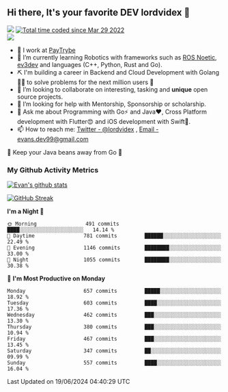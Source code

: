 ## Hi there, It's your favorite DEV lordvidex 👋
<img src="https://komarev.com/ghpvc/?username=lordvidex&label=Views&color=blue&style=plastic" /> <a href="https://wakatime.com/@0e56db35-d16b-410a-acc0-4085055304bf"><img src="https://wakatime.com/badge/user/0e56db35-d16b-410a-acc0-4085055304bf.svg" alt="Total time coded since Mar 29 2022" /></a>  
![](https://github-profile-trophy.vercel.app/?username=lordvidex)
- 🔭 I work at [PayTrybe](https://www.paytrybe.com)
- 🌱 I’m currently learning Robotics with frameworks such as [ROS Noetic](ros.org), [ev3dev](www.ev3dev.org) and languages (C++, Python, Rust and Go).
- ⛏️ I'm building a career in Backend and Cloud Development with Golang 🧙🏼 to solve problems for the next million users 🤌
- 👯 I’m looking to collaborate on interesting, tasking and **unique** open source projects.
- 🤔 I’m looking for help with Mentorship, Sponsorship or scholarship.
- 💬 Ask me about Programming with Go⚡️ and Java❤️, Cross Platform development with Flutter😍 and iOS development with Swift🚀.
- 📫 How to reach me: [Twitter - @lordvidex](https://twitter.com/lordvidex) , [Email - evans.dev99@gmail.com](mailto:evans.dev99@gmail.com?body=Hello%20Evans,)
  
    
🎤 Keep your Java beans away from Go 🌚
  
  
### My Github Activity Metrics
<div>
<!-- <a href="https://github.com/lordvidex">
  <img src="https://github-readme-stats.vercel.app/api/top-langs/?username=lordvidex&theme=light" />
</a>    -->
<!-- [![Top Langs](https://github-readme-stats.vercel.app/api/top-langs/?username=lordvidex)](https://github.com/lordvidex/)  -->
<a href="https://github.com/lordvidex">
 <img src="https://github-readme-stats.vercel.app/api?username=lordvidex&show_icons=true&theme=light&line_height=27" alt="Evan's github stats"/>
</a>
</div>

[![GitHub Streak](https://github-readme-streak-stats.herokuapp.com?user=lordvidex&theme=github-dark&hide_border=true)](https://git.io/streak-stats)

<!--
  <a href="https://github.com/iampawan/FlutterExampleApps">
    <img align="center" src="https://github-readme-stats.vercel.app/api/pin/?username=iampawan&repo=FlutterExampleApps&theme=light" />

  </a>
  <a href="https://github.com/iampawan/VelocityX">
   <img align="center" src="https://github-readme-stats.vercel.app/api/pin/?username=iampawan&repo=VelocityX&theme=light" />
  </a>
-->
<!--START_SECTION:waka-->
**I'm a Night 🦉** 

```text
🌞 Morning                491 commits         ████░░░░░░░░░░░░░░░░░░░░░   14.14 % 
🌆 Daytime                781 commits         ██████░░░░░░░░░░░░░░░░░░░   22.49 % 
🌃 Evening                1146 commits        ████████░░░░░░░░░░░░░░░░░   33.00 % 
🌙 Night                  1055 commits        ████████░░░░░░░░░░░░░░░░░   30.38 % 
```
📅 **I'm Most Productive on Monday** 

```text
Monday                   657 commits         █████░░░░░░░░░░░░░░░░░░░░   18.92 % 
Tuesday                  603 commits         ████░░░░░░░░░░░░░░░░░░░░░   17.36 % 
Wednesday                462 commits         ███░░░░░░░░░░░░░░░░░░░░░░   13.30 % 
Thursday                 380 commits         ███░░░░░░░░░░░░░░░░░░░░░░   10.94 % 
Friday                   467 commits         ███░░░░░░░░░░░░░░░░░░░░░░   13.45 % 
Saturday                 347 commits         ██░░░░░░░░░░░░░░░░░░░░░░░   09.99 % 
Sunday                   557 commits         ████░░░░░░░░░░░░░░░░░░░░░   16.04 % 
```



 Last Updated on 19/06/2024 04:40:29 UTC
<!--END_SECTION:waka-->
